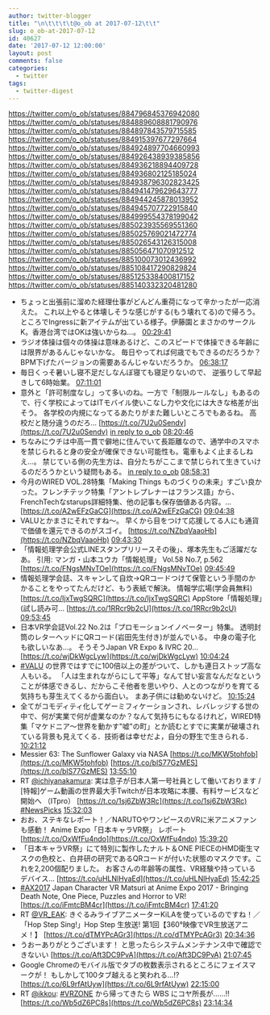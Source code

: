 ```yaml
---
author: twitter-blogger
title: "\n\t\t\t\t@o_ob at 2017-07-12\t\t"
slug: o_ob-at-2017-07-12
id: 40627
date: '2017-07-12 12:00:00'
layout: post
comments: false
categories:
  - twitter
tags:
  - twitter-digest
---
```


https://twitter.com/o_ob/statuses/884796845376942080 https://twitter.com/o_ob/statuses/884889608881790976 https://twitter.com/o_ob/statuses/884897843579715585 https://twitter.com/o_ob/statuses/884915397677297664 https://twitter.com/o_ob/statuses/884924897704660993 https://twitter.com/o_ob/statuses/884926438939385856 https://twitter.com/o_ob/statuses/884936218894409728 https://twitter.com/o_ob/statuses/884936802125185024 https://twitter.com/o_ob/statuses/884938796302823425 https://twitter.com/o_ob/statuses/884941479629643777 https://twitter.com/o_ob/statuses/884944245878013952 https://twitter.com/o_ob/statuses/884945707722915840 https://twitter.com/o_ob/statuses/884999554378199042 https://twitter.com/o_ob/statuses/885023935569551360 https://twitter.com/o_ob/statuses/885025769021472774 https://twitter.com/o_ob/statuses/885026543126315008 https://twitter.com/o_ob/statuses/885056471070912512 https://twitter.com/o_ob/statuses/885100073012436992 https://twitter.com/o_ob/statuses/885108417290829824 https://twitter.com/o_ob/statuses/885125338400817152 https://twitter.com/o_ob/statuses/885140332320481280  

*   ちょっと出張前に溜めた経理仕事がどんどん重荷になって辛かったが一応消えた。 これ以上やると体壊しそうな感じがする(もう壊れてる)ので帰ろう。 ところでIngressに新アイテムが出ている様子。伊藤園とまさかのサークルK。香港台湾ではOKは強いからね...。 [00:29:41](https://twitter.com/o_ob/statuses/884796845376942080)
*   ラジオ体操は個々の体操は意味あるけど、このスピードで体操できる年齢には限界があるんじゃないかな。 毎日やってれば何歳でもできるのだろうか？ BPM下げたバージョンの需要あるんじゃないだろうか。 [06:38:17](https://twitter.com/o_ob/statuses/884889608881790976)
*   毎日くっそ暑いし寝不足だしなんぼ寝ても寝足りないので、 逆張りして早起きして6時始業。 [07:11:01](https://twitter.com/o_ob/statuses/884897843579715585)
*   意外と「許可制度なし」って多いのね。一方で「制限ルールなし」もあるので、行く学校によってはITモバイル使いこなし力や文化には大きな格差が出そう。 各学校の内規になってるあたりがまた難しいところでもあるね。 高校だと随分違うのだろ… [https://t.co/7U2u0Sendv](https://t.co/7U2u0Sendv) [in reply to o_ob](https://twitter.com/o_ob/statuses/883648585463615488) [08:20:46](https://twitter.com/o_ob/statuses/884915397677297664)
*   ちなみにウチは中高一貫で僻地に住んでいて長距離なので、通学中のスマホを禁じられると身の安全が確保できない可能性も。電車もよく止まるしねえ...。 禁じている側の先生方は、自分たちがここまで禁じられて生きていけるのだろうかという疑問もある。 [in reply to o_ob](https://twitter.com/o_ob/statuses/884915397677297664) [08:58:31](https://twitter.com/o_ob/statuses/884924897704660993)
*   今月のWIRED VOL.28特集「Making Things ものづくりの未来」すごい良かった。フレンチテック特集「アントレプレナーはフランス語」から、FrenchTechなstarups詳細特集、他の記事も保存価値ある内容。… [https://t.co/A2wEFzGaCG](https://t.co/A2wEFzGaCG) [09:04:38](https://twitter.com/o_ob/statuses/884926438939385856)
*   VALUとかまさにそれですね〜。 早くから目をつけて応援してる人にも通貨で価値を還元できるのがスゴイ。 [https://t.co/NZbqVaaoHb](https://t.co/NZbqVaaoHb) [09:43:30](https://twitter.com/o_ob/statuses/884936218894409728)
*   「情報処理学会公式LINEスタンプリリースその後」、塚本先生もご活躍だなあ。 引用: マンガ・山本ユウカ「情報処理」 Vol.58 No.7, p.562 [https://t.co/FNgsMNvTOe](https://t.co/FNgsMNvTOe) [09:45:49](https://twitter.com/o_ob/statuses/884936802125185024)
*   情報処理学会誌、スキャンして自炊→QRコードつけて保管という手間のかかることをやってたんだけど、もう表紙で解決。 情報学広場(学会員無料) [https://t.co/IjxTwgSQRC](https://t.co/IjxTwgSQRC) AppStore「情報処理」(試し読み可… [https://t.co/1RRcr9b2cU](https://t.co/1RRcr9b2cU) [09:53:45](https://twitter.com/o_ob/statuses/884938796302823425)
*   日本VR学会誌Vol.22 No.2は「プロモーションイノベーター」特集。 透明封筒のレターヘッドにQRコード(岩田先生付き)が並んでいる。 中身の電子化も欲しいなあ...。 そうそうJapan VR Expo & IVRC 20… [https://t.co/wjDkWgcLyw](https://t.co/wjDkWgcLyw) [10:04:24](https://twitter.com/o_ob/statuses/884941479629643777)
*   [#VALU](https://twitter.com/search?q=%23VALU&src=hash) の世界ではすでに100倍以上の差がついて、しかも連日ストップ高な人もいる。 「人は生まれながらにして平等」なんて甘い妄言なんだなということが体感できるし、だからこそ他者を思いやり、人とのつながりを育てる気持ちも芽生えてくるから面白い。 まあ子供には勧めないけど。 [10:15:24](https://twitter.com/o_ob/statuses/884944245878013952)
*   全てがコモディティ化してゲーミフィケーションされ、レバレッジする世の中で、何が実業で何が虚業なのか？なんて気持ちにもなるけれど，WIRED特集「マケドニア～世界を動かす"嘘"の町」とか読むとすでに実業が破壊されている背景も見えてくる．技術者は幸せだよ，自分の野生で生きられる． [10:21:12](https://twitter.com/o_ob/statuses/884945707722915840)
*   Messier 63: The Sunflower Galaxy via NASA [https://t.co/MKW5tohfob](https://t.co/MKW5tohfob) [https://t.co/blS77GzMES](https://t.co/blS77GzMES) [13:55:10](https://twitter.com/o_ob/statuses/884999554378199042)
*   RT [@ichiyanakamura](https://twitter.com/ichiyanakamura): 実は息子が日本人第一号社員として働いております / [特報]ゲーム動画の世界最大手Twitchが日本攻略に本腰、有料サービスなど開始へ （ITpro） [https://t.co/1sj6ZbW3Rc](https://t.co/1sj6ZbW3Rc) [#NewsPicks](https://twitter.com/search?q=%23NewsPicks&src=hash) [15:32:03](https://twitter.com/o_ob/statuses/885023935569551360)
*   おお、ステキなレポート！／NARUTOやワンピースのVRに米アニメファンも感動！ Anime Expo「日本キャラVR祭」 レポート [https://t.co/OxWfFu4ndo](https://t.co/OxWfFu4ndo) [15:39:20](https://twitter.com/o_ob/statuses/885025769021472774)
*   「日本キャラVR祭」にて特別に製作したナルト＆ONE PIECEのHMD衛生マスクの色校と、白井研の研究であるQRコードが付いた状態のマスクです。これを2,200個配りました。 お客さんの年齢等の属性、VR経験や持っているデバイス… [https://t.co/uHLNlHyaEd](https://t.co/uHLNlHyaEd) [15:42:25](https://twitter.com/o_ob/statuses/885026543126315008)
*   [#AX2017](https://twitter.com/search?q=%23AX2017&src=hash) Japan Character VR Matsuri at Anime Expo 2017 - Bringing Death Note, One Piece, Puzzles and Horror to VR! [https://t.co/iFmtcBM4cr](https://t.co/iFmtcBM4cr) [17:41:20](https://twitter.com/o_ob/statuses/885056471070912512)
*   RT [@VR_EAK](https://twitter.com/VR_EAK): きぐるみライブアニメーターKiLAを使っているのですね！／「Hop Step Sing!」Hop Step 生放送! 第1回【360°映像でVR生放送アニメ！】 [https://t.co/dTMYPcAGr3](https://t.co/dTMYPcAGr3) [20:34:36](https://twitter.com/o_ob/statuses/885100073012436992)
*   うおーありがとうございます！ と思ったらシステムメンテナンス中で確認できないい [https://t.co/Aft3DC9PvA](https://t.co/Aft3DC9PvA) [21:07:45](https://twitter.com/o_ob/statuses/885108417290829824)
*   Google Chromeのモバイル版でタブの枚数表示されるところにフェイスマークが！ もしかして100タブ越えると笑われる...⁉︎ [https://t.co/6L9rfAtUyw](https://t.co/6L9rfAtUyw) [22:15:00](https://twitter.com/o_ob/statuses/885125338400817152)
*   RT [@ikkou](https://twitter.com/ikkou): [#VRZONE](https://twitter.com/search?q=%23VRZONE&src=hash) から帰ってきたら WBS にコヤ所長が……!! [https://t.co/Wb5dZ6PC8s](https://t.co/Wb5dZ6PC8s) [23:14:34](https://twitter.com/o_ob/statuses/885140332320481280)